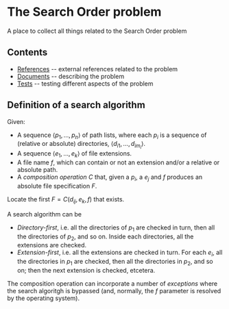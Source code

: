 # The Search Order problem

A place to collect all things related to the Search Order problem

## Contents

* [References](references/README.md) -- external references related to the problem
* [Documents](documents/README.md) -- describing the problem
* [Tests](tests/README.md) -- testing different aspects of the problem

## Definition of a search algorithm

Given: 

* A sequence $\langle p_1, \dots, p_n \rangle$ of path lists, where each $p_i$ is a sequence of (relative or absolute) directories, $\langle d_{i1}, \dots, d_{im_{i}}\rangle$.
* A sequence $\langle e_1, \dots, e_k \rangle$ of file extensions.
* A file name $f$, which can contain or not an extension and/or a relative or absolute path.
* A _composition operation_ $C$ that, given a $p_i$, a $e_j$ and $f$ produces an absolute file specification $F$.

Locate the first $F = C(d_{ij},e_k,f)$ that exists.

A search algorithm can be

* _Directory-first_, i.e. all the directories of $p_1$ are checked in turn, then all the directories of $p_2$, and so on. Inside each directories, all the extensions are checked.
* _Extension-first_, i.e. all the extensions are checked in turn. For each $e_i$, all the directories in $p_1$ are checked, then all the directories in $p_2$, and so on; then the next extension is checked, etcetera.

The composition operation can incorporate a number of _exceptions_ where the search algoritgh is bypassed (and, normally, the $f$ parameter is resolved by the operating system).

